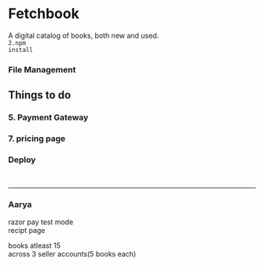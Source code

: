 # Fetchbook
A digital catalog of books, both new and used.<br>
<code>2.npm install</code><br>

### File Management

## Things to do
<h3>5. Payment Gateway</h3>
<h3>7. pricing page</h3>
<h3> Deploy</h3>



<br>
<hr>
<h3>Aarya</h3>
razor pay test mode <br/>
recipt page <br/>



books atleast 15 <br/>
across 3 seller accounts(5 books each)<br/>

